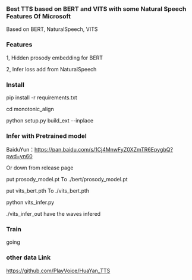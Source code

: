 ### Best TTS based on BERT and VITS with some Natural Speech Features Of Microsoft

Based on BERT, NaturalSpeech, VITS

### Features
1, Hidden prosody embedding for BERT

2, Infer loss add from NaturalSpeech

### Install

pip install -r requirements.txt

cd monotonic_align

python setup.py build_ext --inplace

### Infer with Pretrained model

BaiduYun：https://pan.baidu.com/s/1Cj4MnwFyZ0XZmTR6EpygbQ?pwd=yn60

Or down from release page

put prosody_model.pt To ./bert/prosody_model.pt

put vits_bert.pth To ./vits_bert.pth

python vits_infer.py

./vits_infer_out have the waves infered

### Train
going

### other data Link
https://github.com/PlayVoice/HuaYan_TTS


